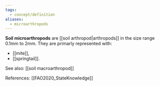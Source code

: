 ```yaml
---
tags:
  - concept/definition
aliases:
  - microarthropods
---
```

**Soil microarthropods** are [[soil arthropod|arthropods]] in the size range 0.1mm to 2mm.
They are primarly represented with:
- [[mite]],
- [[springtail]].

See also: [[soil macroarthropod]]

References:
[[FAO2020_StateKnowledge]]